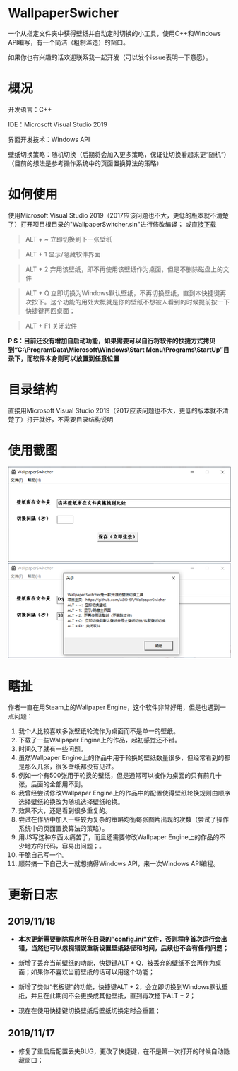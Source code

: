 # WallpaperSwicher
一个从指定文件夹中获得壁纸并自动定时切换的小工具，使用C++和Windows API编写，有一个简洁（粗制滥造）的窗口。

如果你也有兴趣的话欢迎联系我一起开发（可以发个issue表明一下意愿）。

# 概况

开发语言：C++

IDE：Microsoft Visual Studio 2019

界面开发技术：Windows API

壁纸切换策略：随机切换（后期将会加入更多策略，保证让切换看起来更“随机”）（目前的想法是参考操作系统中的页面置换算法的策略）


# 如何使用
使用Microsoft Visual Studio 2019（2017应该问题也不大，更低的版本就不清楚了）打开项目根目录的"WallpaperSwitcher.sln"进行修改编译；
或[直接下载](https://github.com/ADD-SP/WallpaperSwitcher/releases)

> ALT + ~ 立即切换到下一张壁纸

> ALT + 1 显示/隐藏软件界面

> ALT + 2 弃用该壁纸，即不再使用该壁纸作为桌面，但是不删除磁盘上的文件

> ALT + Q 立即切换为Windows默认壁纸，不再切换壁纸，直到本快捷键再次按下。这个功能的用处大概就是你的壁纸不想被人看到的时候提前按一下快捷键再回桌面；

> ALT + F1 关闭软件

**P S：目前还没有增加自启动功能，如果需要可以自行将软件的快捷方式拷贝到“C:\ProgramData\Microsoft\Windows\Start Menu\Programs\StartUp”目录下，而软件本身则可以放置到任意位置**

# 目录结构
直接用Microsoft Visual Studio 2019（2017应该问题也不大，更低的版本就不清楚了）打开就好，不需要目录结构说明

# 使用截图
![](.img/1.png)
![](.img/2.png)
# 瞎扯
作者一直在用Steam上的Wallpaper Engine，这个软件非常好用，但是也遇到一点问题：

1. 我个人比较喜欢多张壁纸轮流作为桌面而不是单一的壁纸。
2. 下载了一些Wallpaper Engine上的作品，起初感觉还不错。
3. 时间久了就有一些问题。
4. 虽然Wallpaper Engine上的作品中用于轮换的壁纸数量很多，但经常看到的都是那么几张，很多壁纸都没有见过。
5. 例如一个有500张用于轮换的壁纸，但是通常可以被作为桌面的只有前几十张，后面的全部用不到。
6. 我曾经尝试修改Wallpaper Engine上的作品中的配置使得壁纸轮换规则由顺序选择壁纸轮换改为随机选择壁纸轮换。
7. 效果不大，还是看到很多重复的。
8. 尝试在作品中加入一些较为复杂的策略均衡每张图片出现的次数（尝试了操作系统中的页面置换算法的策略）。
9. 用JS写这种东西太痛苦了，而且还需要修改Wallpaper Engine上的作品的不少地方的代码，容易出问题；。
9. 干脆自己写一个。
10. 顺带搞一下自己大一就想搞得Windows API，来一次Windows API编程。

# 更新日志

## 2019/11/18
+ **本次更新需要删除程序所在目录的”config.ini“文件，否则程序首次运行会出错，当然也可以忽视错误重新设置壁纸路径和时间，后续也不会有任何问题；**

+ 新增了丢弃当前壁纸的功能，快捷键ALT + Q，被丢弃的壁纸不会再作为桌面；如果你不喜欢当前壁纸的话可以用这个功能；

+ 新增了类似“老板键“的功能，快捷键ALT + 2，会立即切换到Windows默认壁纸，并且在此期间不会更换成其他壁纸，直到再次摁下ALT + 2；

+ 现在在使用快捷键切换壁纸后壁纸切换定时会重置；

## 2019/11/17
+ 修复了重启后配置丢失BUG，更改了快捷键，在不是第一次打开的时候自动隐藏窗口；

